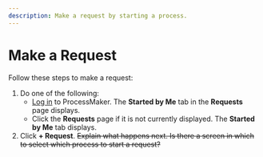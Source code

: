 ```yaml
---
description: Make a request by starting a process.
---
```


# Make a Request

Follow these steps to make a request:

1. Do one of the following:
   * [Log in](../log-in.md#log-in) to ProcessMaker. The **Started by Me** tab in the **Requests** page displays.
   * Click the **Requests** page if it is not currently displayed. The **Started by Me** tab displays.
2. Click **+ Request**. ~~Explain what happens next. Is there a screen in which to select which process to start a request?~~

